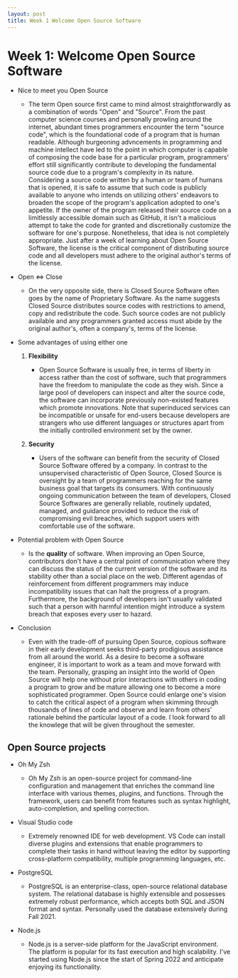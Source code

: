 ```yaml
---
layout: post
title: Week 1 Welcome Open Source Software
---
```


# Week 1: Welcome Open Source Software

* Nice to meet you Open Source 
    - The term Open source first came to mind almost straightforwardly as a combination of words "Open" and "Source". From the past computer science courses and personally prowling around the internet, abundant times programmers encounter the term "source code", which is the foundational code of a program that is human readable. Although burgeoning advncements in programming and machine intellect have led to the point in which computer is capable of composing the code base for a particular program, programmers' effort still significantly contribute to developing the fundamental source code due to a program's complexity in its nature. Considering a source code written by a human or team of humans that is opened, it is safe to assume that such code is publicly available to anyone who intends on utilizing others' endeavors to broaden the scope of the program's application adopted to one's appetite. If the owner of the program released their source code on a limitlessly accessible domain such as GitHub, it isn't a malicious attempt to take the code for granted and discretionally customize the software for one's purpose. Nonetheless, that idea is not completely appropriate. Just after a week of learning about Open Source Software, the license is the critical component of distributing source code and all developers must adhere to the original author's terms of the license. 

* Open <=> Close 
    - On the very opposite side, there is Closed Source Software often goes by the name of Proprietary Software. As the name suggests Closed Source distributes source codes with restrictions to amend, copy and redistribute the code. Such source codes are not publicly available and any programmers granted access must abide by the original author's, often a company's, terms of the license. 

* Some advantages of using either one
    1. **Flexibility**
        - Open Source Software is usually free, in terms of liberty in access rather than the cost of software, such that programmers have the freedom to manipulate the code as they wish. Since a large pool of developers can inspect and alter the source code, the software can incorporate previously non-existed features which promote innovations. Note that superinduced services can be incompatible or unsafe for end-users because developers are strangers who use different languages or structures apart from the initially controlled environment set by the owner. 

    2. **Security**
        - Users of the software can benefit from the security of Closed Source Software offered by a company. In contrast to the unsupervised characteristic of Open Source, Closed Source is oversight by a team of programmers reaching for the same business goal that targets its consumers. With continuously ongoing communication between the team of developers, Closed Source Softwares are generally reliable, routinely updated, managed, and guidance provided to reduce the risk of compromising evil breaches, which support users with comfortable use of the software. 

* Potential problem with Open Source
    - Is the **quality** of software. When improving an Open Source, contributors don't have a central point of communication where they can discuss the status of the current version of the software and its stability other than a social place on the web. Different agendas of reinforcement from different programmers may induce incompatibility issues that can halt the progress of a program. Furthermore, the background of developers isn't usually validated such that a person with harmful intention might introduce a system breach that exposes every user to hazard. 

* Conclusion
    - Even with the trade-off of pursuing Open Source, copious software in their early development seeks third-party prodigious assistance from all around the world. As a desire to become a software engineer, it is important to work as a team and move forward with the team. Personally, grasping an insight into the world of Open Source will help one without prior interactions with others in coding a program to grow and be mature allowing one to become a more sophisticated programmer. Open Source could enlarge one's vision to catch the critical aspect of a program when skimming through thousands of lines of code and observe and learn from others' rationale behind the particular layout of a code. I look forward to all the knowlege that will be given throughout the semester. 

## Open Source projects

* Oh My Zsh 
    - Oh My Zsh is an open-source project for command-line configuration and management that enriches the command line interface with various themes, plugins, and functions. Through the framework, users can benefit from features such as syntax highlight, auto-completion, and spelling correction.

* Visual Studio code
    - Extremely renowned IDE for web development. VS Code can install diverse plugins and extensions that enable programmers to complete their tasks in hand without leaving the editor by supporting cross-platform compatibility, multiple programming languages, etc. 

* PostgreSQL
    - PostgreSQL is an enterprise-class, open-source relational database system. The relational database is highly extensible and possesses extremely robust performance, which accepts both SQL and JSON format and syntax. Personally used the database extensively during Fall 2021. 

* Node.js
    - Node.js is a server-side platform for the JavaScript environment. The platform is popular for its fast execution and high scalability. I've started using Node.js since the start of Spring 2022 and anticipate enjoying its functionality. 
